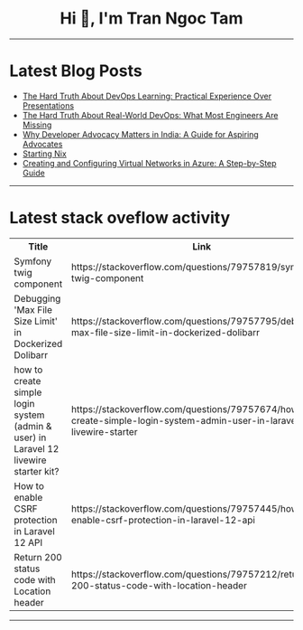 <h1 align="center">Hi 👋, I'm Tran Ngoc Tam</h1>

---

# Latest Blog Posts 
<!-- BLOG-POST-LIST:START -->
- [The Hard Truth About DevOps Learning: Practical Experience Over Presentations](https://dev.to/srinivasamcjf/the-hard-truth-about-devops-learning-practical-experience-over-presentations-103g)
- [The Hard Truth About Real-World DevOps: What Most Engineers Are Missing](https://dev.to/srinivasamcjf/the-hard-truth-about-real-world-devops-what-most-engineers-are-missing-15cm)
- [Why Developer Advocacy Matters in India: A Guide for Aspiring Advocates](https://dev.to/nimit2801/why-developer-advocacy-matters-in-india-a-guide-for-aspiring-advocates-4pcn)
- [Starting Nix](https://dev.to/tsusheel/starting-nix-33hh)
- [Creating and Configuring Virtual Networks in Azure: A Step-by-Step Guide](https://dev.to/sudaisib/creating-and-configuring-virtual-networks-in-azure-a-step-by-step-guide-2ico)
<!-- BLOG-POST-LIST:END -->

---

# Latest stack oveflow activity
<table>
  <tr><th>Title</th><th>Link</th></tr>
  <!-- STACKOVERFLOW:START --><tr><td>Symfony twig component</td><td>https://stackoverflow.com/questions/79757819/symfony-twig-component</td></tr><tr><td>Debugging &#39;Max File Size Limit&#39; in Dockerized Dolibarr</td><td>https://stackoverflow.com/questions/79757795/debugging-max-file-size-limit-in-dockerized-dolibarr</td></tr><tr><td>how to create simple login system &lpar;admin &amp; user&rpar; in Laravel 12 livewire starter kit?</td><td>https://stackoverflow.com/questions/79757674/how-to-create-simple-login-system-admin-user-in-laravel-12-livewire-starter</td></tr><tr><td>How to enable CSRF protection in Laravel 12 API</td><td>https://stackoverflow.com/questions/79757445/how-to-enable-csrf-protection-in-laravel-12-api</td></tr><tr><td>Return 200 status code with Location header</td><td>https://stackoverflow.com/questions/79757212/return-200-status-code-with-location-header</td></tr><!-- STACKOVERFLOW:END -->
</table>

---



